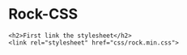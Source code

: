 Rock-CSS
========

    <h2>First link the stylesheet</h2>
    <link rel="stylesheet" href="css/rock.min.css">
